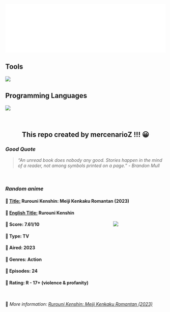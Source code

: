 
<img src="svg/nai.svg" />

<p>
  <h2>Tools</h2>
  <a href="https://skillicons.dev">
    <img src="https://skillicons.dev/icons?i=git,bash,vim,ubuntu,tensorflow,pytorch,docker,raspberrypi" />
  </a>

  <br />

  <h2>Programming Languages</h2>

  <a href="https://skillicons.dev">
    <img src="https://skillicons.dev/icons?i=python,c,cpp" />
  </a>
</p>

<br />

<h2 align="center">This repo created by mercenarioZ !!! 😀</h2>
<h3><i>Good Quote</i></h3>

<blockquote>
<i>
“An unread book does nobody any good. Stories happen in the mind of a reader, not among symbols printed on a page.” - Brandon Mull
</i>
</blockquote>

<br />

<h3><i>Random anime</i></h3>

<h4>
  <strong>🥭 <u>Title:</u></strong> Rurouni Kenshin: Meiji Kenkaku Romantan (2023)
</h4>

<h4>🌿 <u>English Title:</u> Rurouni Kenshin</h4>

<img align="right" width="165" src=https://cdn.myanimelist.net/images/anime/1599/136532.jpg />

<h4>🌱 Score: 7.61/10</h4>

<h4>🌲 Type: TV</h4>

<h4>🌴 Aired: 2023</h4>

<h4>🌵 Genres: Action</h4>

<h4>🥑 Episodes: 24</h4>

<h4>🍏 Rating: R - 17+ (violence & profanity)</h4>

<br />

🍂 *More information: [Rurouni Kenshin: Meiji Kenkaku Romantan (2023)](https://myanimelist.net/anime/50613/Rurouni_Kenshin__Meiji_Kenkaku_Romantan_2023)*
    